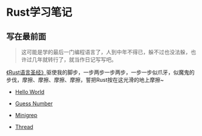 # Rust学习笔记
 
## 写在最前面

 > 这可能是学的最后一门编程语言了，人到中年不得已，躲不过也没法躲，也许过几年就转行了，就当作日记写写吧。
 
 [《Rust语言圣经》](https://course.rs/)驱使我的脚步，一步两步一步两步，一步一步似爪牙，似魔鬼的步伐，摩擦、摩擦、摩擦、摩擦，誓把Rust按在这光滑的地上摩擦~

* [Hello World](https://github.com/zzzmyfox/study_rust/tree/main/hello_world)
  
* [Guess Number](https://github.com/zzzmyfox/study_rust/tree/main/guess_number)

* [Minigrep](https://github.com/zzzmyfox/study_rust/tree/main/minigrep)

* [Thread](https://github.com/zzzmyfox/study_rust/tree/main/thread)



